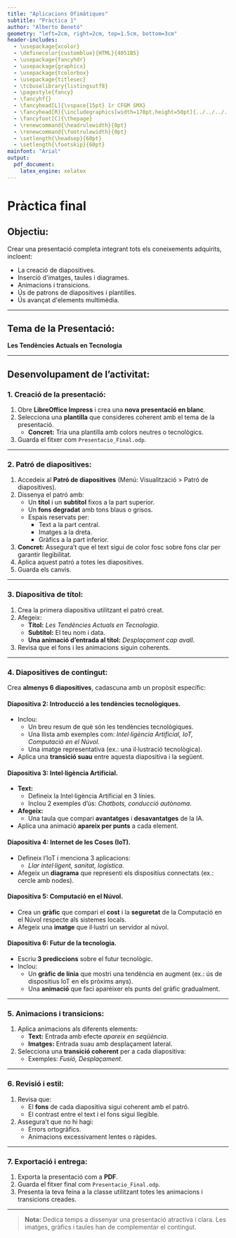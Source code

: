 ```yaml
---
title: "Aplicacions Ofimàtiques"
subtitle: "Pràctica 1"
author: "Alberto Benetó"
geometry: "left=2cm, right=2cm, top=1.5cm, bottom=3cm"
header-includes:
  - \usepackage{xcolor}
  - \definecolor{customblue}{HTML}{4051B5}
  - \usepackage{fancyhdr}
  - \usepackage{graphicx}
  - \usepackage{tcolorbox}
  - \usepackage{titlesec}
  - \tcbuselibrary{listingsutf8}
  - \pagestyle{fancy}
  - \fancyhf{}
  - \fancyhead[L]{\vspace{15pt} 1r CFGM SMX}
  - \fancyhead[R]{\includegraphics[width=170pt,height=50pt]{../../../../assets/fse.png}}
  - \fancyfoot[C]{\thepage}
  - \renewcommand{\headrulewidth}{0pt}
  - \renewcommand{\footrulewidth}{0pt}
  - \setlength{\headsep}{60pt}
  - \setlength{\footskip}{60pt}
mainfont: "Arial"
output: 
  pdf_document:
    latex_engine: xelatex
---
```


# **Pràctica final**<a id="practica-final"></a>

## **Objectiu:**

Crear una presentació completa integrant tots els coneixements adquirits, incloent:

- La creació de diapositives.
- Inserció d'imatges, taules i diagrames.
- Animacions i transicions.
- Ús de patrons de diapositives i plantilles.
- Ús avançat d'elements multimèdia.

---

## **Tema de la Presentació:**

**Les Tendències Actuals en Tecnologia**

---

## **Desenvolupament de l’activitat:**

### **1. Creació de la presentació:**

1. Obre **LibreOffice Impress** i crea una **nova presentació en blanc**.
2. Selecciona una **plantilla** que consideres coherent amb el tema de la presentació.
    - **Concret:** Tria una plantilla amb colors neutres o tecnològics.
3. Guarda el fitxer com `Presentacio_Final.odp`.

---

### **2. Patró de diapositives:**

1. Accedeix al **Patró de diapositives** (Menú: Visualització > Patró de diapositives).
2. Dissenya el patró amb:
    - Un **títol** i un **subtítol** fixos a la part superior.
    - Un **fons degradat** amb tons blaus o grisos.
    - Espais reservats per:
        - Text a la part central.
        - Imatges a la dreta.
        - Gràfics a la part inferior.
3. **Concret:** Assegura’t que el text sigui de color fosc sobre fons clar per garantir llegibilitat.
4. Aplica aquest patró a totes les diapositives.
5. Guarda els canvis.

---

### **3. Diapositiva de títol:**

1. Crea la primera diapositiva utilitzant el patró creat.
2. Afegeix:
    - **Títol:** *Les Tendències Actuals en Tecnologia*.
    - **Subtítol:** El teu nom i data.
    - **Una animació d’entrada al títol:** *Desplaçament cap avall*.
3. Revisa que el fons i les animacions siguin coherents.

---

### **4. Diapositives de contingut:**

Crea **almenys 6 diapositives**, cadascuna amb un propòsit específic:

#### **Diapositiva 2:** Introducció a les tendències tecnològiques.
- Inclou:
    - Un breu resum de què són les tendències tecnològiques.
    - Una llista amb exemples com: *Intel·ligència Artificial, IoT, Computació en el Núvol*.
    - Una imatge representativa (ex.: una il·lustració tecnològica).
- Aplica una **transició suau** entre aquesta diapositiva i la següent.

#### **Diapositiva 3:** Intel·ligència Artificial.
- **Text:**
    - Defineix la Intel·ligència Artificial en 3 línies.
    - Inclou 2 exemples d’ús: *Chatbots, conducció autònoma*.
- **Afegeix:**
    - Una taula que compari **avantatges** i **desavantatges** de la IA.
- Aplica una animació **apareix per punts** a cada element.

#### **Diapositiva 4:** Internet de les Coses (IoT).
- Defineix l’IoT i menciona 3 aplicacions:
    - *Llar intel·ligent, sanitat, logística*.
- Afegeix un **diagrama** que representi els dispositius connectats (ex.: cercle amb nodes).

#### **Diapositiva 5:** Computació en el Núvol.
- Crea un **gràfic** que compari el **cost** i la **seguretat** de la Computació en el Núvol respecte als sistemes locals.
- Afegeix una **imatge** que il·lustri un servidor al núvol.

#### **Diapositiva 6:** Futur de la tecnologia.
- Escriu **3 prediccions** sobre el futur tecnològic.
- Inclou:
    - Un **gràfic de línia** que mostri una tendència en augment (ex.: ús de dispositius IoT en els pròxims anys).
    - Una **animació** que faci aparèixer els punts del gràfic gradualment.

---

### **5. Animacions i transicions:**

1. Aplica animacions als diferents elements:
    - **Text:** Entrada amb efecte *apareix en seqüència*.
    - **Imatges:** Entrada suau amb desplaçament lateral.
2. Selecciona una **transició coherent** per a cada diapositiva:
    - Exemples: *Fusió, Desplaçament*.

---

### **6. Revisió i estil:**

1. Revisa que:
    - El **fons** de cada diapositiva sigui coherent amb el patró.
    - El contrast entre el text i el fons sigui llegible.
2. Assegura’t que no hi hagi:
    - Errors ortogràfics.
    - Animacions excessivament lentes o ràpides.

---

### **7. Exportació i entrega:**

1. Exporta la presentació com a **PDF**.
2. Guarda el fitxer final com `Presentacio_Final.odp`.
3. Presenta la teva feina a la classe utilitzant totes les animacions i transicions creades.

---

> **Nota:** Dedica temps a dissenyar una presentació atractiva i clara. Les imatges, gràfics i taules han de complementar el contingut.
